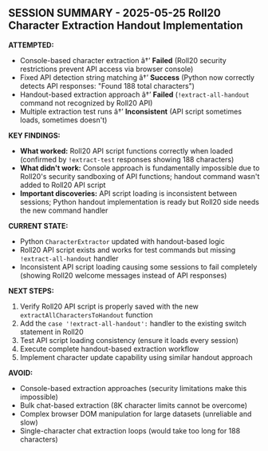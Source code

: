 ﻿## SESSION SUMMARY - 2025-05-25 Roll20 Character Extraction Handout Implementation

**ATTEMPTED:**
- Console-based character extraction â†’ **Failed** (Roll20 security restrictions prevent API access via browser console)
- Fixed API detection string matching â†’ **Success** (Python now correctly detects API responses: "Found 188 total characters")
- Handout-based extraction approach â†’ **Failed** (`!extract-all-handout` command not recognized by Roll20 API)
- Multiple extraction test runs â†’ **Inconsistent** (API script sometimes loads, sometimes doesn't)

**KEY FINDINGS:**
- **What worked:** Roll20 API script functions correctly when loaded (confirmed by `!extract-test` responses showing 188 characters)
- **What didn't work:** Console approach is fundamentally impossible due to Roll20's security sandboxing of API functions; handout command wasn't added to Roll20 API script
- **Important discoveries:** API script loading is inconsistent between sessions; Python handout implementation is ready but Roll20 side needs the new command handler

**CURRENT STATE:**
- Python `CharacterExtractor` updated with handout-based logic
- Roll20 API script exists and works for test commands but missing `!extract-all-handout` handler
- Inconsistent API script loading causing some sessions to fail completely (showing Roll20 welcome messages instead of API responses)

**NEXT STEPS:**
1. Verify Roll20 API script is properly saved with the new `extractAllCharactersToHandout` function
2. Add the `case '!extract-all-handout':` handler to the existing switch statement in Roll20
3. Test API script loading consistency (ensure it loads every session)
4. Execute complete handout-based extraction workflow
5. Implement character update capability using similar handout approach

**AVOID:**
- Console-based extraction approaches (security limitations make this impossible)
- Bulk chat-based extraction (8K character limits cannot be overcome)
- Complex browser DOM manipulation for large datasets (unreliable and slow)
- Single-character chat extraction loops (would take too long for 188 characters)
